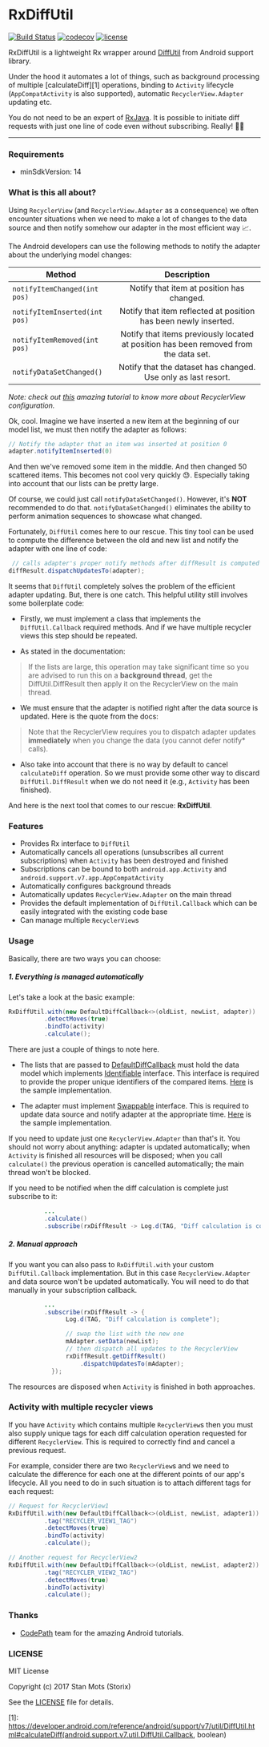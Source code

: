 RxDiffUtil
=====

[![Build Status](https://travis-ci.org/storix/RxDiffUtil.svg?branch=master)](https://travis-ci.org/storix/RxDiffUtil)
[![codecov](https://codecov.io/gh/storix/RxDiffUtil/branch/master/graph/badge.svg)](https://codecov.io/gh/storix/RxDiffUtil)
[![license](https://img.shields.io/github/license/mashape/apistatus.svg)](https://github.com/storix/RxDiffUtil/blob/master/LICENSE)

RxDiffUtil is a lightweight Rx wrapper around [DiffUtil](https://developer.android.com/reference/android/support/v7/util/DiffUtil.html) from Android support library.

Under the hood it automates a lot of things, such as background processing of multiple [calculateDiff][1] operations, binding to `Activity` lifecycle (`AppCompatActivity` is also supported), automatic `RecyclerView.Adapter` updating etc.

You do not need to be an expert of [RxJava](https://github.com/ReactiveX/RxJava). It is possible to initiate diff requests with just one line of code even without subscribing. Really! :metal::tada:

****

### Requirements
* minSdkVersion: 14

### What is this all about?
Using `RecyclerView` (and `RecyclerView.Adapter` as a consequence) we often encounter situations when we need to make a lot of changes to the data source and then notify somehow our adapter in the most efficient way :chart_with_upwards_trend:.

The Android developers can use the following methods to notify the adapter about the underlying model changes:

 Method | Description           
 --------|:----:
 `notifyItemChanged(int pos)` | Notify that item at position has changed.
  `notifyItemInserted(int pos)` | Notify that item reflected at position has been newly inserted.
   `notifyItemRemoved(int pos)` | Notify that items previously located at position has been removed from the data set.
    `notifyDataSetChanged()` | Notify that the dataset has changed. Use only as last resort.

_Note: check out [this](https://guides.codepath.com/android/using-the-recyclerview#overview) amazing tutorial to know more about RecyclerView configuration._

Ok, cool. Imagine we have inserted a new item at the beginning of our model list, we must then notify the adapter as follows:

```java
// Notify the adapter that an item was inserted at position 0
adapter.notifyItemInserted(0)
```
And then we've removed some item in the middle. And then changed 50 scattered items. This becomes not cool very quickly :sweat:. Especially taking into account that our lists can be pretty large.

Of course, we could just call `notifyDataSetChanged()`.  However, it's **NOT** recommended to do that. `notifyDataSetChanged()` eliminates the ability to perform animation sequences to showcase what changed.

Fortunately, `DiffUtil` comes here to our rescue. This tiny tool can be used to compute the difference between the old and new list and notify the adapter with one line of code:

```java
 // calls adapter's proper notify methods after diffResult is computed
diffResult.dispatchUpdatesTo(adapter);
```

It seems that `DiffUtil` completely solves the problem of the efficient adapter updating. But, there is one catch. This helpful utility still involves some boilerplate code:

* Firstly, we must implement a class that implements the `DiffUtil.Callback` required methods. And if we have multiple recycler views this step should be repeated.

* As stated in the documentation:

> If the lists are large, this operation may take significant time so you are advised to run this on a **background thread**, get the DiffUtil.DiffResult then apply it on the RecyclerView on the main thread.

* We must ensure that the adapter is notified right after the data source is updated. Here is the quote from the docs:

> Note that the RecyclerView requires you to dispatch adapter updates **immediately** when you change the data (you cannot defer notify* calls).


* Also take into account that there is no way by default to cancel `calculateDiff` operation. So we must provide some other way to discard `DiffUtil.DiffResult` when we do not need it (e.g., `Activity` has been finished).

And here is the next tool that comes to our rescue: **RxDiffUtil**.

### Features

* Provides Rx interface to `DiffUtil`
* Automatically cancels all operations (unsubscribes all current subscriptions) when `Activity` has been destroyed and finished
* Subscriptions can be bound to both `android.app.Activity` and `android.support.v7.app.AppCompatActivity`
* Automatically configures background threads
* Automatically updates `RecyclerView.Adapter` on the main thread
* Provides the default implementation of `DiffUtil.Callback` which can be easily integrated with the existing code base
* Can manage multiple `RecyclerView`s


### Usage
Basically, there are two ways you can choose:


##### 1. Everything is managed automatically
Let's take a look at the basic example:

```java
RxDiffUtil.with(new DefaultDiffCallback<>(oldList, newList, adapter))
          .detectMoves(true)
          .bindTo(activity)
          .calculate();
```

There are just a couple of things to note here.

* The lists that are passed to [DefaultDiffCallback](https://github.com/storix/RxDiffUtil/blob/master/rxdiffutil/src/main/java/com/stolets/rxdiffutil/DefaultDiffCallback.java)
must hold the data model which implements [Identifiable](https://github.com/storix/RxDiffUtil/blob/master/rxdiffutil/src/main/java/com/stolets/rxdiffutil/Identifiable.java) interface. This interface is required to provide the proper unique identifiers of the compared items. [Here](https://github.com/storix/RxDiffUtil/blob/master/sample/src/main/java/com/stolets/rxdiffutillib/SampleModel.java#L25) is the sample implementation.

* The adapter must implement [Swappable](https://github.com/storix/RxDiffUtil/blob/master/rxdiffutil/src/main/java/com/stolets/rxdiffutil/Swappable.java) interface. This is required to update data source and notify adapter at the appropriate time. [Here](https://github.com/storix/RxDiffUtil/blob/master/sample/src/main/java/com/stolets/rxdiffutillib/SampleAdapter.java#L60) is the sample implementation.

If you need to update just one `RecyclerView.Adapter` than that's it. You should not worry about anything: adapter is updated automatically; when `Activity` is finished all resources will be disposed; when you call `calculate()` the previous operation is cancelled automatically; the main thread won't be blocked.

If you need to be notified when the diff calculation is complete just subscribe to it:

```java
		  ...
          .calculate()
          .subscribe(rxDiffResult -> Log.d(TAG, "Diff calculation is complete"); )
```

##### 2. Manual approach

If you want you can also pass to `RxDiffUtil.with` your custom `DiffUtil.Callback` implementation. But in this case `RecyclerView.Adapter` and data source won't be updated automatically. You will need to do that manually in your subscription callback.

```java
		  ...
          .subscribe(rxDiffResult -> {
          		Log.d(TAG, "Diff calculation is complete");

                // swap the list with the new one
                mAdapter.setData(newList);
                // then dispatch all updates to the RecyclerView
     			rxDiffResult.getDiffResult()
     				.dispatchUpdatesTo(mAdapter);
			});
```

The resources are disposed when `Activity` is finished in both
approaches.

### Activity with multiple recycler views

If you have `Activity` which contains multiple `RecyclerView`s then you must also supply unique tags for each diff calculation operation requested for different `RecyclerView`. This is required to correctly find and cancel a previous request.

For example, consider there are two `RecyclerView`s and we need to calculate the difference for each one at the different points of our app's lifecycle. All you need to do in such situation is to attach different tags for each request:

```java
// Request for RecyclerView1
RxDiffUtil.with(new DefaultDiffCallback<>(oldList, newList, adapter1))
          .tag("RECYCLER_VIEW1_TAG")
          .detectMoves(true)
          .bindTo(activity)
          .calculate();

// Another request for RecyclerView2
RxDiffUtil.with(new DefaultDiffCallback<>(oldList, newList, adapter2))
          .tag("RECYCLER_VIEW2_TAG")
          .detectMoves(true)
          .bindTo(activity)
          .calculate();
```

### Thanks

* [CodePath](https://codepath.com/about) team for the amazing Android tutorials.


### LICENSE

MIT License

Copyright (c) 2017 Stan Mots (Storix)

See the [LICENSE](https://github.com/storix/RxDiffUtil/blob/master/LICENSE) file for details.

[1]: https://developer.android.com/reference/android/support/v7/util/DiffUtil.html#calculateDiff(android.support.v7.util.DiffUtil.Callback, boolean)
